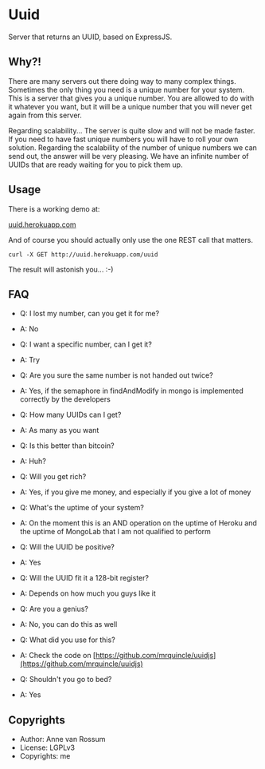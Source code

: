 # Uuid

Server that returns an UUID, based on ExpressJS.

## Why?!

There are many servers out there doing way to many complex things. Sometimes the only thing you need is a unique number for your system. This is a server that gives you a unique number. You are allowed to do with it whatever you want, but it will be a unique number that you will never get again from this server.

Regarding scalability... The server is quite slow and will not be made faster. If you need to have fast unique numbers you will have to roll your own solution. Regarding the scalability of the number of unique numbers we can send out, the answer will be very pleasing. We have an infinite number of UUIDs that are ready waiting for you to pick them up.

## Usage

There is a working demo at:

[uuid.herokuapp.com](uuid.herokuapp.com)

And of course you should actually only use the one REST call that matters.

    curl -X GET http://uuid.herokuapp.com/uuid

The result will astonish you... :-)

## FAQ

* Q: I lost my number, can you get it for me?
* A: No


* Q: I want a specific number, can I get it?
* A: Try


* Q: Are you sure the same number is not handed out twice?
* A: Yes, if the semaphore in findAndModify in mongo is implemented correctly by the developers


* Q: How many UUIDs can I get?
* A: As many as you want


* Q: Is this better than bitcoin?
* A: Huh?


* Q: Will you get rich?
* A: Yes, if you give me money, and especially if you give a lot of money


* Q: What's the uptime of your system?
* A: On the moment this is an AND operation on the uptime of Heroku and the uptime of MongoLab that I am not qualified to perform


* Q: Will the UUID be positive?
* A: Yes


* Q: Will the UUID fit it a 128-bit register?
* A: Depends on how much you guys like it


* Q: Are you a genius?
* A: No, you can do this as well


* Q: What did you use for this?
* A: Check the code on [https://github.com/mrquincle/uuidjs](https://github.com/mrquincle/uuidjs)


* Q: Shouldn't you go to bed?
* A: Yes


## Copyrights

* Author: Anne van Rossum
* License: LGPLv3
* Copyrights: me

